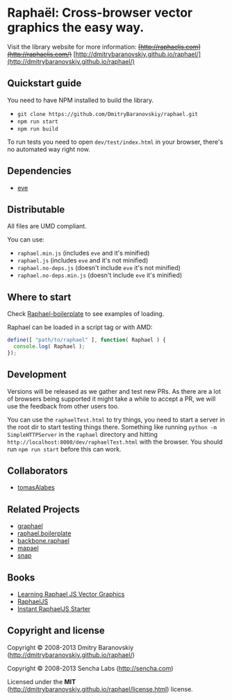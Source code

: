 # Raphaël: Cross-browser vector graphics the easy way.

Visit the library website for more information: ~~[http://raphaeljs.com](http://raphaeljs.com/)~~ [http://dmitrybaranovskiy.github.io/raphael/](http://dmitrybaranovskiy.github.io/raphael/)

## Quickstart guide

You need to have NPM installed to build the library.

* `git clone https://github.com/DmitryBaranovskiy/raphael.git`
* `npm run start`
* `npm run build`

To run tests you need to open `dev/test/index.html` in your browser, there's no automated way right now.

## Dependencies
* [eve](https://github.com/adobe-webplatform/eve)


## Distributable 

All files are UMD compliant.

You can use:
* `raphael.min.js` (includes `eve` and it's minified)
* `raphael.js` (includes `eve` and it's not minified)
* `raphael.no-deps.js` (doesn't include `eve` it's not minified)
* `raphael.no-deps.min.js`  (doesn't include `eve` it's minified)

## Where to start
Check [Raphael-boilerplate](https://github.com/tomasAlabes/raphael-boilerplate) to see examples of loading.

Raphael can be loaded in a script tag or with AMD:

```js
define([ "path/to/raphael" ], function( Raphael ) {
  console.log( Raphael );
});
```

## Development

Versions will be released as we gather and test new PRs. 
As there are a lot of browsers being supported it might take a while to accept a PR, we will use the feedback from other users too.


You can use the `raphaelTest.html` to try things, you need to start a server in the root dir to start testing things there.
Something like running `python -m SimpleHTTPServer` in the `raphael` directory and hitting `http://localhost:8000/dev/raphaelTest.html` with the browser. You should run `npm run start` before this can work.


## Collaborators

* [tomasAlabes](https://github.com/tomasAlabes)

## Related Projects

* [graphael](https://github.com/DmitryBaranovskiy/g.raphael/tree/master)
* [raphael.boilerplate](https://github.com/tomasAlabes/raphael-boilerplate)
* [backbone.raphael](https://github.com/tomasAlabes/backbone.raphael)
* [mapael](https://github.com/neveldo/jQuery-Mapael)
* [snap](https://github.com/adobe-webplatform/Snap.svg)


## Books

* [Learning Raphael JS Vector Graphics](http://shop.oreilly.com/product/9781782169161.do)
* [RaphaelJS](http://shop.oreilly.com/product/0636920029601.do)
* [Instant RaphaelJS Starter](http://shop.oreilly.com/product/9781782169857.do)

## Copyright and license

Copyright © 2008-2013 Dmitry Baranovskiy (http://dmitrybaranovskiy.github.io/raphael/)

Copyright © 2008-2013 Sencha Labs (http://sencha.com)

Licensed under the **MIT** (http://dmitrybaranovskiy.github.io/raphael/license.html) license.
